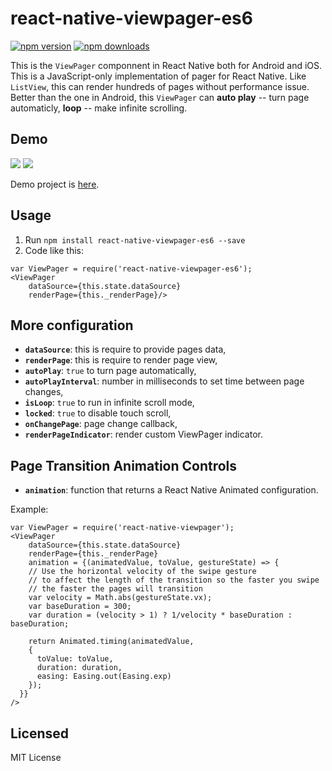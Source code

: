 # react-native-viewpager-es6

[![npm version](https://img.shields.io/npm/v/react-native-viewpager.svg?style=flat-square)](https://www.npmjs.com/package/react-native-viewpager)
[![npm downloads](https://img.shields.io/npm/dm/react-native-viewpager.svg?style=flat-square)](https://www.npmjs.com/package/react-native-viewpager)


This is the `ViewPager` componnent in React Native both for Android and iOS.
This is a JavaScript-only implementation of pager for React Native. Like `ListView`,
this can render hundreds of pages without performance issue. Better than the one in
Android, this `ViewPager` can **auto play** -- turn page automaticly, **loop** -- make infinite scrolling.

## Demo
![](./art/demo.jpg)
![](./art/anim.gif)

Demo project is [here](./Sample).

## Usage

1. Run `npm install react-native-viewpager-es6 --save`
2. Code like this:

```
var ViewPager = require('react-native-viewpager-es6');
<ViewPager
    dataSource={this.state.dataSource}
    renderPage={this._renderPage}/>
```

## More configuration

* **`dataSource`**: this is require to provide pages data,
* **`renderPage`**: this is require to render page view,
* **`autoPlay`**: `true` to turn page automatically,
* **`autoPlayInterval`**: number in milliseconds to set time between page changes,
* **`isLoop`**: `true` to run in infinite scroll mode,
* **`locked`**: `true` to disable touch scroll,
* **`onChangePage`**: page change callback,
* **`renderPageIndicator`**: render custom ViewPager indicator.

## Page Transition Animation Controls

* **`animation`**: function that returns a React Native Animated configuration.

Example:
```
var ViewPager = require('react-native-viewpager');
<ViewPager
    dataSource={this.state.dataSource}
    renderPage={this._renderPage}
    animation = {(animatedValue, toValue, gestureState) => {
    // Use the horizontal velocity of the swipe gesture
    // to affect the length of the transition so the faster you swipe
    // the faster the pages will transition
    var velocity = Math.abs(gestureState.vx);
    var baseDuration = 300;
    var duration = (velocity > 1) ? 1/velocity * baseDuration : baseDuration;

    return Animated.timing(animatedValue,
    {
      toValue: toValue,
      duration: duration,
      easing: Easing.out(Easing.exp)
    });
  }}
/>
```

## Licensed

MIT License
